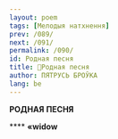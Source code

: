 ```yaml
---
layout: poem
tags: [Мелодыя натхнення]
prev: /089/
next: /091/
permalink: /090/
id: Родная песня
title: 🚧Родная песня
author: ПЯТРУСЬ БРОЎКА
lang: be
---
```



 
**РОДНАЯ**  **ПЕСНЯ**

  

**** **«wi****do****w**

  
  
